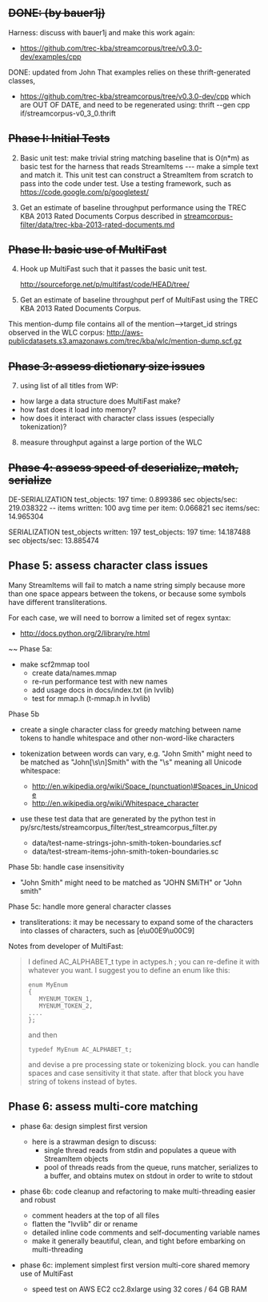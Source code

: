 ~~DONE: (by bauer1j)~~
-------
Harness: discuss with bauer1j and make this work again:
 * https://github.com/trec-kba/streamcorpus/tree/v0.3.0-dev/examples/cpp

DONE:  updated from John
That examples relies on these thrift-generated classes, 
 * https://github.com/trec-kba/streamcorpus/tree/v0.3.0-dev/cpp
which are OUT OF DATE, and need to be regenerated using:
  thrift --gen cpp if/streamcorpus-v0_3_0.thrift

~~Phase I:  Initial Tests~~
-----------------------
2. Basic unit test: make trivial string matching baseline that is
O(n*m) as basic test for the harness that reads StreamItems --- make a
simple text and match it.  This unit test can construct a StreamItem
from scratch to pass into the code under test.  Use a testing
framework, such as https://code.google.com/p/googletest/

3. Get an estimate of baseline throughput performance using the TREC
KBA 2013 Rated Documents Corpus described in
[streamcorpus-filter/data/trec-kba-2013-rated-documents.md](data/trec-kba-2013-rated-documents.md)


~~Phase II:  basic use of MultiFast~~
---------------------------------

4. Hook up MultiFast such that it passes the basic unit test.

   http://sourceforge.net/p/multifast/code/HEAD/tree/

5. Get an estimate of baseline throughput perf of MultiFast using the
TREC KBA 2013 Rated Documents Corpus.

This mention-dump file contains all of the mention-->target_id strings
observed in the WLC corpus:
http://aws-publicdatasets.s3.amazonaws.com/trec/kba/wlc/mention-dump.scf.gz

~~Phase 3:  assess dictionary size issues~~
----------------------------------------

7. using list of all titles from WP:

 - how large a data structure does MultiFast make?
 - how fast does it load into memory?
 - how does it interact with character class issues (especially tokenization)?

8. measure throughput against a large portion of the WLC

~~Phase 4:  assess speed of deserialize, match, serialize~~
-------------------------------------------------------

  DE-SERIALIZATION
  test_objects: 197
  time: 0.899386 sec
  objects/sec: 219.038322
  -- items written: 100           avg time per item: 0.066821 sec         items/sec: 14.965304

  SERIALIZATION
  test_objects written: 197
  test_objects: 197
  time: 14.187488 sec
  objects/sec: 13.885474

Phase 5:  assess character class issues
-----------------------------------------

Many StreamItems will fail to match a name string simply because more
than one space appears between the tokens, or because some symbols
have different transliterations.

For each case, we will need to borrow a limited set of regex syntax:

 * http://docs.python.org/2/library/re.html


~~ Phase 5a:
 - make scf2mmap tool
    - create data/names.mmap
    - re-run performance test with new names
    - add usage docs in docs/index.txt (in lvvlib)
    - test for mmap.h (t-mmap.h in lvvlib)



Phase 5b
- create a single character class for greedy matching between
  name tokens to handle whitespace and other non-word-like characters

 - tokenization between words can vary, e.g. "John Smith" might need
   to be matched as "John[\s\n]Smith" with the "\s" meaning all
   Unicode whitespace:

     * http://en.wikipedia.org/wiki/Space_(punctuation)#Spaces_in_Unicode
     * http://en.wikipedia.org/wiki/Whitespace_character

 - use these test data that are generated by the python test in py/src/tests/streamcorpus_filter/test_streamcorpus_filter.py
     * data/test-name-strings-john-smith-token-boundaries.scf  
     * data/test-stream-items-john-smith-token-boundaries.sc






Phase 5b: handle case insensitivity

 - "John Smith" might need to be matched as "JOHN SMiTH" or "John smith"


Phase 5c: handle more general character classes

 - transliterations: it may be necessary to expand some of the
   characters into classes of characters, such as [e\u00E9\u00C9]


Notes from developer of MultiFast:

> I defined AC_ALPHABET_t type in actypes.h ; you can re-define it
> with whatever you want.  I suggest you to define an enum like this:
>
>     enum MyEnum
>     {
>        MYENUM_TOKEN_1,
>        MYENUM_TOKEN_2,
>     ....
>     };
> 
> and then
> 
>     typedef MyEnum AC_ALPHABET_t;
>
> and devise a pre processing state or tokenizing block. you can
> handle spaces and case sensitivity it that state. after that block
> you have string of tokens instead of bytes.

Phase 6:  assess multi-core matching
------------------------------------

 * phase 6a: design simplest first version
   - here is a strawman design to discuss:
     - single thread reads from stdin and populates a queue with StreamItem objects
     - pool of threads reads from the queue, runs matcher, serializes to
       a buffer, and obtains mutex on stdout in order to write to stdout

 * phase 6b: code cleanup and refactoring to make multi-threading easier and robust
   - comment headers at the top of all files
   - flatten the "lvvlib" dir or rename
   - detailed inline code comments and self-documenting variable names
   - make it generally beautiful, clean, and tight before embarking on multi-threading

 * phase 6c: implement simplest first version multi-core shared memory
   use of MultiFast
   - speed test on AWS EC2 cc2.8xlarge using 32 cores / 64 GB RAM

